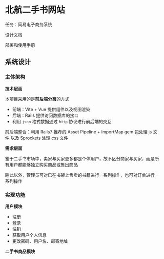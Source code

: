 # 北航二手书网站

任务：简易电子商务系统

设计文档

部署和使用手册

## 系统设计

### 主体架构

**技术层面**

本项目采用的是**前后端分离**的方式

- 前端：Vite + Vue 提供组件以及视图渲染
- 后端：Rails 提供访问数据库的接口
- 利用 `json` 格式数据通过 `http` 协议进行前后端的交互

前后端整合：利用 Rails7 推荐的 Asset Pipeline + ImportMap gem 包处理 js 文件 以及 Sprockets 处理 css 文件

**需求层面**

鉴于二手书市场中，卖家与买家更多都是个体用户，故不区分商家与买家，而是所有用户都能够独立购买商品或售出商品

除此以外，管理员可对已在书架上售卖的书籍进行一系列操作，也可对订单进行一系列操作

### 实现功能

**用户模块**

- 注册
- 登录
- 注销
- 获取用户个人信息
- 更改密码、用户名、邮寄地址

**二手书商品模块**
